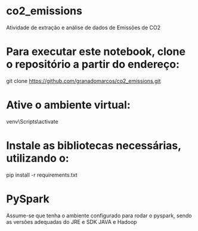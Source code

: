 # co2_emissions
Atividade de extração e análise de dados de Emissões de CO2

# Para executar este notebook, clone o repositório a partir do endereço:

git clone https://github.com/granadomarcos/co2_emissions.git

# Ative o ambiente virtual:

venv\Scripts\activate

# Instale as bibliotecas necessárias, utilizando o:

pip install -r requirements.txt


# PySpark

Assume-se que tenha o ambiente configurado para rodar o pyspark, sendo as versões adequadas do JRE e SDK JAVA e Hadoop

